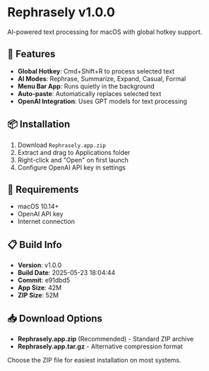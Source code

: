 # Rephrasely v1.0.0

AI-powered text processing for macOS with global hotkey support.

## 🎯 Features
- **Global Hotkey**: Cmd+Shift+R to process selected text
- **AI Modes**: Rephrase, Summarize, Expand, Casual, Formal
- **Menu Bar App**: Runs quietly in the background
- **Auto-paste**: Automatically replaces selected text
- **OpenAI Integration**: Uses GPT models for text processing

## 📦 Installation
1. Download `Rephrasely.app.zip`
2. Extract and drag to Applications folder
3. Right-click and "Open" on first launch
4. Configure OpenAI API key in settings

## 🔧 Requirements
- macOS 10.14+
- OpenAI API key
- Internet connection

## 📋 Build Info
- **Version**: v1.0.0
- **Build Date**: 2025-05-23 18:04:44
- **Commit**: e91dbd5
- **App Size**:  42M
- **ZIP Size**:  52M

## 📥 Download Options
- **Rephrasely.app.zip** (Recommended) - Standard ZIP archive
- **Rephrasely.app.tar.gz** - Alternative compression format

Choose the ZIP file for easiest installation on most systems.
